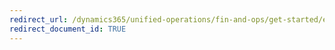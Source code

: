 ```yaml
---
redirect_url: /dynamics365/unified-operations/fin-and-ops/get-started/embed-power-apps
redirect_document_id: TRUE 
--- 
```

